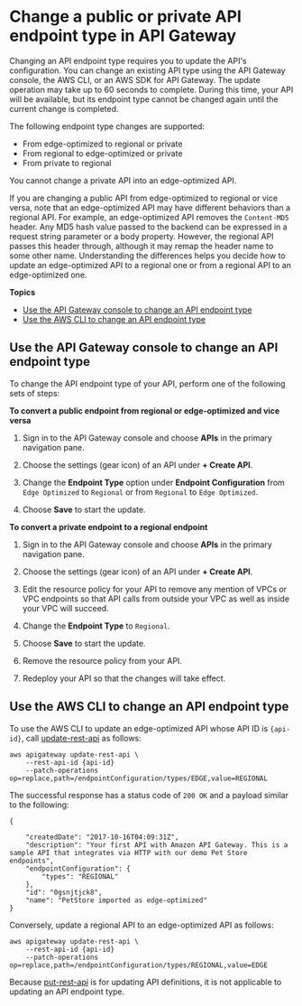 # Change a public or private API endpoint type in API Gateway<a name="apigateway-api-migration"></a>

Changing an API endpoint type requires you to update the API's configuration\. You can change an existing API type using the API Gateway console, the AWS CLI, or an AWS SDK for API Gateway\. The update operation may take up to 60 seconds to complete\. During this time, your API will be available, but its endpoint type cannot be changed again until the current change is completed\.

The following endpoint type changes are supported:
+ From edge\-optimized to regional or private
+ From regional to edge\-optimized or private
+ From private to regional

You cannot change a private API into an edge\-optimized API\.

If you are changing a public API from edge\-optimized to regional or vice versa, note that an edge\-optimized API may have different behaviors than a regional API\. For example, an edge\-optimized API removes the `Content-MD5` header\. Any MD5 hash value passed to the backend can be expressed in a request string parameter or a body property\. However, the regional API passes this header through, although it may remap the header name to some other name\. Understanding the differences helps you decide how to update an edge\-optimized API to a regional one or from a regional API to an edge\-optimized one\. 

**Topics**
+ [Use the API Gateway console to change an API endpoint type](#migrate-api-using-console)
+ [Use the AWS CLI to change an API endpoint type](#migrate-api-using-aws-cli)

## Use the API Gateway console to change an API endpoint type<a name="migrate-api-using-console"></a>

To change the API endpoint type of your API, perform one of the following sets of steps:

**To convert a public endpoint from regional or edge\-optimized and vice versa**

1.  Sign in to the API Gateway console and choose **APIs** in the primary navigation pane\.

1.  Choose the settings \(gear icon\) of an API under **\+ Create API**\.

1. Change the **Endpoint Type** option under **Endpoint Configuration** from `Edge Optimized` to `Regional` or from `Regional` to `Edge Optimized`\.

1.  Choose **Save** to start the update\.

**To convert a private endpoint to a regional endpoint**

1.  Sign in to the API Gateway console and choose **APIs** in the primary navigation pane\.

1.  Choose the settings \(gear icon\) of an API under **\+ Create API**\.

1. Edit the resource policy for your API to remove any mention of VPCs or VPC endpoints so that API calls from outside your VPC as well as inside your VPC will succeed\.

1. Change the **Endpoint Type** to `Regional`\.

1. Choose **Save** to start the update\.

1. Remove the resource policy from your API\.

1. Redeploy your API so that the changes will take effect\.

## Use the AWS CLI to change an API endpoint type<a name="migrate-api-using-aws-cli"></a>

 To use the AWS CLI to update an edge\-optimized API whose API ID is `{api-id}`, call [update\-rest\-api](https://docs.aws.amazon.com/cli/latest/reference/apigateway/update-rest-api.html) as follows: 

```
aws apigateway update-rest-api \
    --rest-api-id {api-id} 
    --patch-operations op=replace,path=/endpointConfiguration/types/EDGE,value=REGIONAL
```

The successful response has a status code of `200 OK` and a payload similar to the following:

```
{
    
    "createdDate": "2017-10-16T04:09:31Z",
    "description": "Your first API with Amazon API Gateway. This is a sample API that integrates via HTTP with our demo Pet Store endpoints",
    "endpointConfiguration": {
        "types": "REGIONAL"
    },
    "id": "0gsnjtjck8",
    "name": "PetStore imported as edge-optimized"
}
```

Conversely, update a regional API to an edge\-optimized API as follows:

```
aws apigateway update-rest-api \
    --rest-api-id {api-id} 
    --patch-operations op=replace,path=/endpointConfiguration/types/REGIONAL,value=EDGE
```

Because [put\-rest\-api](https://docs.aws.amazon.com/cli/latest/reference/apigateway/put-rest-api.html) is for updating API definitions, it is not applicable to updating an API endpoint type\.